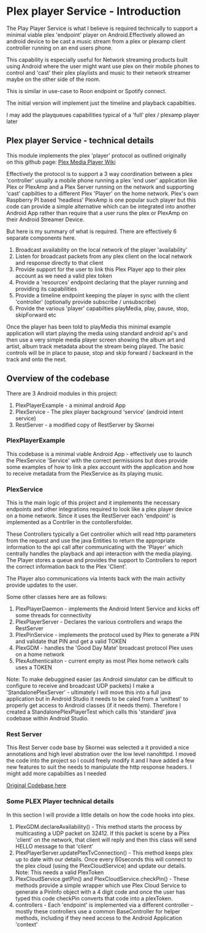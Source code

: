 # Plex player Service - Introduction
The Play Player Service is what I believe is required technically to
support a minimal viable plex  'endpoint'  player on Android.Effectively
allowed an android device to be cast a music stream from a plex or
plexamp client controller running
on an end users phone.

This capability is especially useful for Network
streaming products built using Android where the user might want use plex
on their mobile phones to control and 'cast' their plex playlists and music
to their network streamer maybe on the other side of the room.

This is similar in use-case to Roon endpoint or Spotify connect.

The initial version will implement just the timeline and playback capabilties.

I may add the playqueues capabilities typical of a 'full' plex / plexamp
player later

## Plex player Service - technical details
This module implements the plex 'player' protocol as outlined originally  
on this github page: [Plex Media Player Wiki](https://github.com/plexinc/plex-media-player/wiki/Remote-control-API)

Effectively the protocol is to support a 3 way coordination between a plex
'controller' usually a mobile phone running a plex 'end user' application
like Plex or PlexAmp and a Plex Server running on the network and
supporting 'cast' capbilties to a different Plex 'Player' on the home
network. Plex's own Raspberry PI based 'headless' PlexAmp is one popular
such player but this code can provide a simple alternative which can be
integrated into another Android App rather than require that a user runs
the plex or PlexAmp on their Android Streamer Device.

But here is my summary of what is required. There are effectively 6
separate components here.
1. Broadcast availability on the local network of the player 'availability'
2. Listen for broadcast packets from any plex client on the local network and response directly to that client
3. Provide support for the user to link this Plex Player app to their plex account as we need a valid plex token
4. Provide a 'resources' endpoint declaring that the player running and providing its capabilities
5. Provide a timeline endpoint keeping the player in sync with the client 'controller' (optionally provide subscribe / unsubscribe)
6. Provide the various 'player' capabilties playMedia, play, pause, stop, skipForward etc

Once the player has been told to playMedia this minimal example application will
start playing the media using standard android api's and then use a very simple
media player screen showing the album art and artist, album track metadata about
the stream being played. The basic controls will be in place to pause, stop and
skip forward / backward in the track and onto the next.

## Overview of the codebase
There are 3 Android modules in this project:
1. PlexPlayerExample - a minimal android App
2. PlexService - The plex player background 'service' (android intent service)
3. RestServer - a modified copy of RestServer by Skornei

### PlexPlayerExample
This codebase is a minimal viable Android App - effectively use to launch
the PlexService 'Service' with the correct permissions but does provide
some examples of how to link a plex account with the application and how
to receive metadata from the PlexService as its playing music.

### PlexService
This is the main logic of this project and it implements the necessary
endpoints and other integrations required to look like a plex player device
on a home network. Since it uses the RestServer each 'endpoint' is
implemented as a Contrller in the contollersfolder.

These Controllers
typically a Get controller which will read http parameters from the request
and use the java Entities to return the appropriate information to the
api call after communicating with the 'Player' which centrally handles
the playback and api interaction with the media playing. The Player stores
a queue and provides the support to Controllers to report the correct
information back to the Plex 'Client'.

The Player also communications via Intents back with the main activity
provide updates to the user.

Some other classes here are as follows:
1. PlexPlayerDaemon - implements the Android Intent Service and kicks off some threads for connectivity
2. PlexPlayerServer - Declares the various controllers and wraps the RestServer
3. PlexPinService - implements the protocol used by Plex to generate a PIN and validate that PIN and get a valid TOKEN
4. PlexGDM - handles the 'Good Day Mate' broadcast protocol Plex uses on a home network
5. PlexAuthenticaiton - current empty as most Plex home network calls uses a TOKEN

Note: To make debuggined easier (as Android simulator can be difficult to configure to receive and broadcast UDP packets)
I make a 'StandalonePlexServer' - ultimately I will move this into a full java application but in Android Studio it needs to
be caled from a 'unittest' to properly get access to Android classes (if it needs them). Therefore I created a
StandalonePlexPlayerTest which calls this 'standard' java codebase within Android Studio.


### Rest Server
This Rest Server code base by Skornei was selected a it provided a nice
annotations and high level abstration over the low level nanohttpd. I
moved the code into the project so I could freely modify it and I have
added a few new features to suit the needs to manipulate the http response
headers. I might add more capabilties as I needed

[Original Codebase here](https://github.com/skornei/restserver)

### Some PLEX Player technical details
In this section I will provide a little details on how the code hooks into plex.
1. PlexGDM.declareAvailability() - This method starts the process by multicasting a UDP packet on 32412. If this packet is scene by a Plex 'client' on the network, that client will reply and then this class will send HELLO message to that 'client'
2. PlexPlayerServer.updatePlexTvConnection() - This method keeps plex up to date with our details. Once every 60seconds this will connect to the plex cloud (using the PlexCloudService) and update our details. Note: This needs a valid PlexToken
3. PlexCloudService.getPin() and PlexCloudService.checkPin() - These methods provide a simple wrapper which use Plex Cloud Service to generate a PinInfo object with a 4 digit code and once the user has typed this code checkPin converts that code into a plexToken.
4. controllers - Each 'endpoint' is implemented via a different controller - mostly these controllers use a common BaseController for helper methods, including if they need access to the Android Application 'context'




